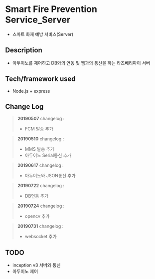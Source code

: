 # Smart Fire Prevention Service_Server
- 스마트 화재 예방 서비스(Server)

## Description
- 아두이노를 제어하고 DB와의 연동 및 웹과의 통신을 하는 라즈베리파이 서버

## Tech/framework used
-  Node.js + express


## Change Log
> **20190507**  changelog :
>  - FCM 발송 추가

> **20190510**  changelog :
>  - MMS 발송 추가
>  - 아두이노 Serial통신 추가

> **20190617**  changelog :
>  - 아두이노와 JSON통신 추가

> **20190722**  changelog :
>  - DB연동 추가

> **20190724**  changelog :
>  - opencv 추가

> **20190731**  changelog :
>  - websocket 추가



## TODO

-  inception v3 서버와 통신
- 아두이노 제어
